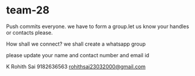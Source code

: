 # team-28

Push commits everyone. we have to form a group.let us know your handles or contacts please.

How shall we connect?
we shall create a whatsapp group

please update your name and contact number and email id

K Rohith Sai  9182636563  rohithsai23032000@gmail.com
